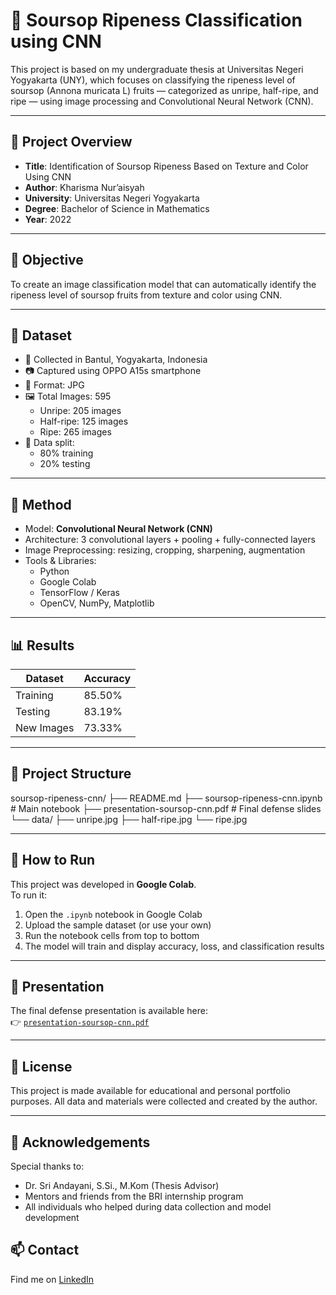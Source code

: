 # 🍈 Soursop Ripeness Classification using CNN

This project is based on my undergraduate thesis at Universitas Negeri Yogyakarta (UNY), which focuses on classifying the ripeness level of soursop (Annona muricata L) fruits — categorized as unripe, half-ripe, and ripe — using image processing and Convolutional Neural Network (CNN).

---

## 📌 Project Overview

- **Title**: Identification of Soursop Ripeness Based on Texture and Color Using CNN
- **Author**: Kharisma Nur’aisyah
- **University**: Universitas Negeri Yogyakarta
- **Degree**: Bachelor of Science in Mathematics
- **Year**: 2022

---

## 🎯 Objective

To create an image classification model that can automatically identify the ripeness level of soursop fruits from texture and color using CNN.

---

## 📸 Dataset

- 📍 Collected in Bantul, Yogyakarta, Indonesia
- 📷 Captured using OPPO A15s smartphone
- 📁 Format: JPG
- 🖼 Total Images: 595
  - Unripe: 205 images
  - Half-ripe: 125 images
  - Ripe: 265 images
- 🧪 Data split:
  - 80% training
  - 20% testing

---

## 🧠 Method

- Model: **Convolutional Neural Network (CNN)**
- Architecture: 3 convolutional layers + pooling + fully-connected layers
- Image Preprocessing: resizing, cropping, sharpening, augmentation
- Tools & Libraries:
  - Python
  - Google Colab
  - TensorFlow / Keras
  - OpenCV, NumPy, Matplotlib

---

## 📊 Results

| Dataset       | Accuracy  |
|---------------|-----------|
| Training      | 85.50%    |
| Testing       | 83.19%    |
| New Images    | 73.33%    |

---

## 📂 Project Structure
soursop-ripeness-cnn/
├── README.md
├── soursop-ripeness-cnn.ipynb # Main notebook
├── presentation-soursop-cnn.pdf # Final defense slides
└── data/
├── unripe.jpg
├── half-ripe.jpg
└── ripe.jpg

---

## 🚀 How to Run

This project was developed in **Google Colab**.  
To run it:

1. Open the `.ipynb` notebook in Google Colab
2. Upload the sample dataset (or use your own)
3. Run the notebook cells from top to bottom
4. The model will train and display accuracy, loss, and classification results

---

## 🎤 Presentation

The final defense presentation is available here:  
👉 [`presentation-soursop-cnn.pdf`](./presentation-soursop-cnn.pdf)

---

## 📜 License

This project is made available for educational and personal portfolio purposes. All data and materials were collected and created by the author.

---

## 🙏 Acknowledgements

Special thanks to:
- Dr. Sri Andayani, S.Si., M.Kom (Thesis Advisor)
- Mentors and friends from the BRI internship program
- All individuals who helped during data collection and model development


## 📫 Contact

Find me on [LinkedIn](https://www.linkedin.com/in/kharismanuraisyah/)
